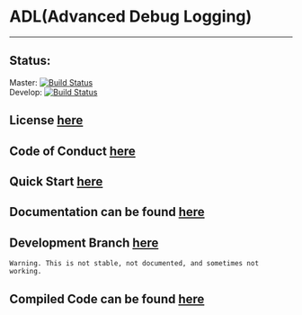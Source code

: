 # ADL(Advanced Debug Logging)
___

## Status:
Master: [![Build Status](https://travis-ci.com/ByteChkR/ADL.svg?branch=master)](https://travis-ci.com/ByteChkR/ADL)  
Develop: [![Build Status](https://travis-ci.com/ByteChkR/ADL.svg?branch=develop)](https://travis-ci.com/ByteChkR/ADL)  

## License [here](LICENSE)

## Code of Conduct [here](CODE_OF_CONDUCT.md)

## Quick Start <a href="https://bytechkr.github.io/ADL/quick_start/quick_start_contents.html" target="_blank">here</a>

## Documentation can be found [here](https://bytechkr.github.io/ADL/)

## Development Branch [here](https://github.com/ByteChkR/ADL/tree/develop)
	Warning. This is not stable, not documented, and sometimes not working.

## Compiled Code can be found [here](versioning/ADLRelease.zip)
